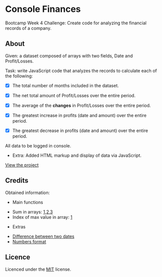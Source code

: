 # Console Finances

Bootcamp Week 4 Challenge: Create code for analyzing the financial records of a company.

## About

Given: a dataset composed of arrays with two fields, Date and Profit/Losses.

Task: write JavaScript code that analyzes the records to calculate each of the following:

- [x] The total number of months included in the dataset.

- [x] The net total amount of Profit/Losses over the entire period.

- [x] The average of the **changes** in Profit/Losses over the entire period.

- [x] The greatest increase in profits (date and amount) over the entire period.

- [x] The greatest decrease in profits (date and amount) over the entire period.

All data to be logged in console.

- Extra: Added HTML markup and display of data via JavaScript.

[View the project](https://alexandrabatrak.github.io/console-finances)

## Credits

Obtained information:

- Main functions

* Sum in arrays: [1](https://www.tutorialspoint.com/how-to-sum-all-elements-in-a-nested-array-javascript),[2](https://www.quora.com/What-is-the-best-algorithm-to-sum-numbers-in-nested-arrays),[3](https://bobbyhadz.com/blog/javascript-get-sum-of-array-of-numbers)
* Index of max value in array: [1](https://bobbyhadz.com/blog/javascript-get-index-of-max-value-in-array)

- Extras

* [Difference between two dates](https://stackoverflow.com/questions/17732897/difference-between-two-dates-in-years-months-days-in-javascript)
* [Numbers format](https://stackoverflow.com/questions/149055/how-to-format-numbers-as-currency-strings)

## Licence

Licenced under the [MIT](/LICENSE) license.

